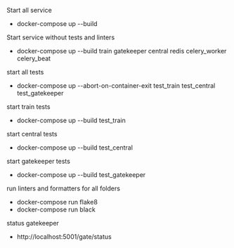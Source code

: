 Start all service 
 - docker-compose up --build

Start service without tests and linters
 - docker-compose up --build train gatekeeper central redis celery_worker celery_beat


start all tests
 - docker-compose up --abort-on-container-exit test_train test_central test_gatekeeper

start train tests
 - docker-compose up --build test_train

start central tests
 - docker-compose up --build test_central

start gatekeeper tests
 - docker-compose up --build test_gatekeeper

run linters and formatters for all folders
 - docker-compose run flake8
 - docker-compose run black

status gatekeeper
 - http://localhost:5001/gate/status